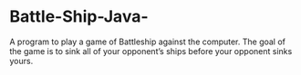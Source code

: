 # Battle-Ship-Java-
A program to play a game of Battleship against the computer. The goal of the game is to sink all of your opponent’s ships before your opponent sinks yours.
